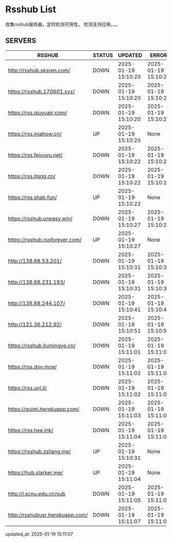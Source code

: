 # Rsshub List

收集rsshub服务器，定时检测可用性， 检测支持应用。。。


## SERVERS

|  RSSHUB   | STATUS  | UPDATED  | ERROR  | TWITTER |  
|  ----  | ----  | ----  | ----  | ---- |  
| http://rsshub.sksren.com/ | DOWN | 2025-01-19 15:10:20 | 2025-01-19 15:10:20 |  
| https://rsshub.170601.xyz/ | DOWN | 2025-01-19 15:10:20 | 2025-01-19 15:10:20 |  
| https://rss.qiuyuair.com/ | DOWN | 2025-01-19 15:10:20 | 2025-01-19 15:10:20 |  
| https://rss.injahow.cn/ | UP | 2025-01-19 15:10:20 | None ||  
| https://rss.feiyuyu.net/ | DOWN | 2025-01-19 15:10:22 | 2025-01-19 15:10:22 |  
| https://rss.itggg.cn/ | DOWN | 2025-01-19 15:10:22 | 2025-01-19 15:10:22 |  
| https://rss.shab.fun/ | UP | 2025-01-19 15:10:22 | None ||  
| https://rsshub.uneasy.win/ | DOWN | 2025-01-19 15:10:27 | 2025-01-19 15:10:27 |  
| https://rsshub.rssforever.com/ | UP | 2025-01-19 15:10:27 | None ||  
| http://138.68.53.201/ | DOWN | 2025-01-19 15:10:31 | 2025-01-19 15:10:31 |  
| http://138.68.231.193/ | DOWN | 2025-01-19 15:10:31 | 2025-01-19 15:10:31 |  
| http://138.68.244.107/ | DOWN | 2025-01-19 15:10:41 | 2025-01-19 15:10:41 |  
| http://121.36.212.92/ | DOWN | 2025-01-19 15:10:51 | 2025-01-19 15:10:51 |  
| https://rsshub.liumingye.cn/ | DOWN | 2025-01-19 15:11:01 | 2025-01-19 15:11:01 |  
| https://rss.dov.moe/ | DOWN | 2025-01-19 15:11:02 | 2025-01-19 15:11:02 |  
| https://rss.unl.li/ | DOWN | 2025-01-19 15:11:02 | 2025-01-19 15:11:02 |  
| https://guimi.herokuapp.com/ | DOWN | 2025-01-19 15:11:03 | 2025-01-19 15:11:03 |  
| https://rss.hee.ink/ | DOWN | 2025-01-19 15:11:04 | 2025-01-19 15:11:04 |  
| https://rsshub.zsliang.me/ | UP | 2025-01-19 15:10:31 | None |OK|  
| https://hub.slarker.me/ | UP | 2025-01-19 15:11:04 | None ||  
| http://i.scnu.edu.cn/sub | DOWN | 2025-01-19 15:11:05 | 2025-01-19 15:11:05 |  
| http://rsshubusr.herokuapp.com/ | DOWN | 2025-01-19 15:11:07 | 2025-01-19 15:11:07 |  
  

updated_at: 2025-01-19 15:11:07  
